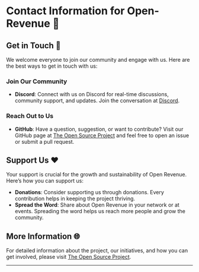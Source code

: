 # Contact Information for Open-Revenue 🚀

## Get in Touch 📩

We welcome everyone to join our community and engage with us. Here are the best ways to get in touch with us:

### Join Our Community
- **Discord**: Connect with us on Discord for real-time discussions, community support, and updates. Join the conversation at [Discord](https://discord.gg/QMzvmuSh2v).

### Reach Out to Us
- **GitHub**: Have a question, suggestion, or want to contribute? Visit our GitHub page at [The Open Source Project](https://github.com/The-Open-Source-Project-TOSP) and feel free to open an issue or submit a pull request.

## Support Us ❤️

Your support is crucial for the growth and sustainability of Open Revenue. Here’s how you can support us:

- **Donations**: Consider supporting us through donations. Every contribution helps in keeping the project thriving.
- **Spread the Word**: Share about Open Revenue in your network or at events. Spreading the word helps us reach more people and grow the community.

## More Information 🌐

For detailed information about the project, our initiatives, and how you can get involved, please visit [The Open Source Project](https://github.com/The-Open-Source-Project-TOSP).

---